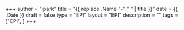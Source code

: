 +++
author = "ipark"
title = "{{ replace .Name "-" " " | title }}"
date =  {{ .Date }}
draft =  false
type = "EPI"
layout = "EPI"
description = ""
tags = ["EPI", 
]
+++

